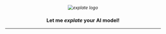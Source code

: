 *<p align="center">
  <img src="https://git.science.uu.nl/m.j.robeer/explate/-/raw/main/img/explate.png" alt="explate logo">*
</p>

**<h3 align="center">
Let me <i>explate</i> your AI model!**
</h3>

---
